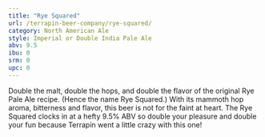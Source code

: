 ```yaml
---
title: "Rye Squared"
url: /terrapin-beer-company/rye-squared/
category: North American Ale
style: Imperial or Double India Pale Ale
abv: 9.5
ibu: 0
srm: 0
upc: 0
---
```

Double the malt, double the hops, and double the flavor of the original Rye Pale Ale recipe. (Hence the name Rye Squared.) With its mammoth hop aroma, bitterness and flavor, this beer is not for the faint at heart. The Rye Squared clocks in at a hefty 9.5% ABV so double your pleasure and double your fun because Terrapin went a little crazy with this one!
